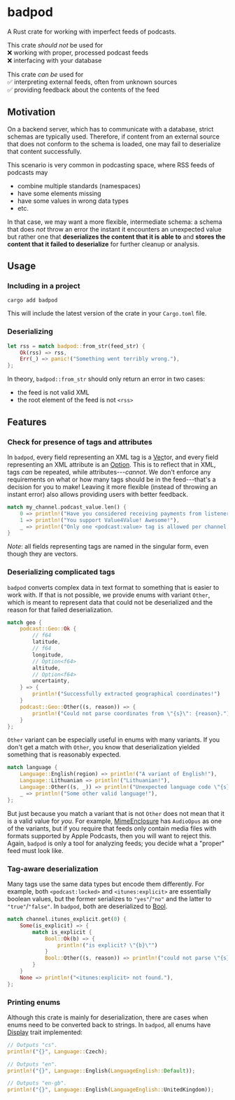 # badpod

A Rust crate for working with imperfect feeds of podcasts.

This crate *should not* be used for  
❌ working with proper, processed podcast feeds  
❌ interfacing with your database

This crate *can be* used for  
✅ interpreting external feeds, often from unknown sources  
✅ providing feedback about the contents of the feed

## Motivation

On a backend server, which has to communicate with a database, strict schemas are typically used.
Therefore, if content from an external source that does not conform to the schema is loaded, one may fail to deserialize that content successfully.

This scenario is very common in podcasting space, where RSS feeds of podcasts may  
- combine multiple standards (namespaces)
- have some elements missing
- have some values in wrong data types
- etc.

In that case, we may want a more flexible, intermediate schema: a schema that does *not* throw an error the instant it encounters an unexpected value but rather one that **deserializes the content that it is able to** and **stores the content that it failed to deserialize** for further cleanup or analysis.

## Usage

### Including in a project

```
cargo add badpod
```

This will include the latest version of the crate in your `Cargo.toml` file.

### Deserializing

```rust
let rss = match badpod::from_str(feed_str) {
    Ok(rss) => rss,
    Err(_) => panic!("Something went terribly wrong."),
};
```

In theory, `badpod::from_str` should only return an error in two cases:  
- the feed is not valid XML
- the root element of the feed is not `<rss>`

## Features

### Check for presence of tags and attributes

In `badpod`, every field representing an XML tag is a [Vec](std::vec::Vec)tor, and every field representing an XML attribute is an [Option](std::option::Option).
This is to reflect that in XML, tags *can* be repeated, while attributes---*cannot*.
We don't enforce any requirements on what or how many tags should be in the feed---that's a decision for you to make!
Leaving it more flexible (instead of throwing an instant error) also allows providing users with better feedback.
```rust
match my_channel.podcast_value.len() {
    0 => println!("Have you considered receiving payments from listeners?"),
    1 => println!("You support Value4Value! Awesome!"),
    _ => println!("Only one <podcast:value> tag is allowed per channel."),
}
```

*Note*: all fields representing tags are named in the singular form, even though they are vectors.

### Deserializing complicated tags

`badpod` converts complex data in text format to something that is easier to work with.
If that is not possible, we provide enums with variant `Other`, which is meant to represent data that could not be deserialized and the reason for that failed deserialization.
```rust
match geo {
    podcast::Geo::Ok {
        // f64
        latitude,
        // f64
        longitude,
        // Option<f64>
        altitude,
        // Option<f64>
        uncertainty,
    } => {
        println!("Successfully extracted geographical coordinates!")
    }
    podcast::Geo::Other((s, reason)) => {
        println!("Could not parse coordinates from \"{s}\": {reason}.")
    }
};
```

`Other` variant can be especially useful in enums with many variants.
If you don't get a match with `Other`, you know that deserialization yielded something that is reasonably expected.
```rust
match language {
    Language::English(region) => println!("A variant of English!"),
    Language::Lithuanian => println!("Lithuanian!"),
    Language::Other((s, _)) => println!("Unexpected language code \"{s}\"."),
    _ => println!("Some other valid language!"),
};
```

But just because you match a variant that is not `Other` does not mean that it is a valid value for *you*.
For example, [MimeEnclosure](crate::MimeEnclosure) has `AudioOpus` as one of the variants, but if you require that feeds only contain media files with formats supported by Apple Podcasts, then you will want to reject this.
Again, `badpod` is only a tool for analyzing feeds; you decide what a "proper" feed must look like.

### Tag-aware deserialization

Many tags use the same data types but encode them differently.
For example, both `<podcast:locked>` and `<itunes:explicit>` are essentially boolean values, but the former serializes to `"yes"`/`"no"` and the latter to `"true"`/`"false"`.
In `badpod`, both are deserialized to [Bool](crate::Bool).
```rust
match channel.itunes_explicit.get(0) {
    Some(is_explicit) => {
        match is_explicit {
            Bool::Ok(b) => {
                println!("is explicit? \"{b}\"")
            }
            Bool::Other((s, reason)) => println!("could not parse \"{s}\": {reason}"),
        }
    }
    None => println!("<itunes:explicit> not found."),
};
```

### Printing enums

Although this crate is mainly for deserialization, there are cases when enums need to be converted back to strings.
In `badpod`, all enums have [Display](std::fmt::Display) trait implemented:
```rust
// Outputs "cs".
println!("{}", Language::Czech);

// Outputs "en".
println!("{}", Language::English(LanguageEnglish::Default));

// Outputs "en-gb".
println!("{}", Language::English(LanguageEnglish::UnitedKingdom));
```
